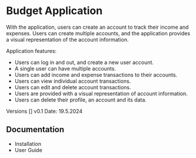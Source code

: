 # Budget Application

With the application, users can create an account to track their income and expenses. Users can create multiple accounts, and the application provides a visual representation of the account information.

Application features:

* Users can log in and out, and create a new user account.
* A single user can have multiple accounts.
* Users can add income and expense transactions to their accounts.
* Users can view individual account transactions.
* Users can edit and delete account transactions.
* Users are provided with a visual representation of account information.
* Users can delete their profile, an account and its data.

Versions
[] v0.1 Date: 19.5.2024

## Documentation
* Installation
* User Guide




